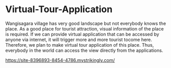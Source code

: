 # Virtual-Tour-Application
Wangisagara village has very good landscape but not everybody knows the place. As a good place for tourist attraction, visual information of the place is required. 
If we can provide virtual application that can be accessed by anyone via internet, it will trigger more and more tourist tocome here. 
Therefore, we plan to make virtual tour application of this place. Thus, everybody in the world can access the view directly from the applications.

https://site-8396893-8454-4786.mystrikingly.com/
